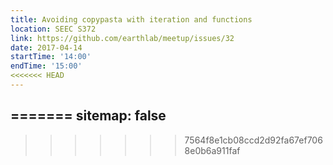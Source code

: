 ```yaml
---
title: Avoiding copypasta with iteration and functions
location: SEEC S372
link: https://github.com/earthlab/meetup/issues/32
date: 2017-04-14
startTime: '14:00'
endTime: '15:00'
<<<<<<< HEAD
---
```


=======
sitemap: false
---
>>>>>>> 7564f8e1cb08ccd2d92fa67ef7068e0b6a911faf
